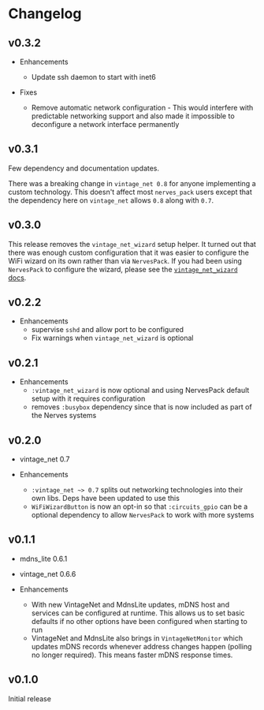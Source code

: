 # Changelog

## v0.3.2

* Enhancements
  * Update ssh daemon to start with inet6

* Fixes
  * Remove automatic network configuration - This would interfere with
  predictable networking support and also made it impossible to deconfigure
  a network interface permanently

## v0.3.1

Few dependency and documentation updates.

There was a breaking change in `vintage_net 0.8` for anyone implementing a
custom technology. This doesn't affect most `nerves_pack` users except that
the dependency here on `vintage_net` allows `0.8` along with `0.7`.

## v0.3.0

This release removes the `vintage_net_wizard` setup helper. It turned out that
there was enough custom configuration that it was easier to configure the WiFi
wizard on its own rather than via `NervesPack`. If you had been using
`NervesPack` to configure the wizard, please see the [`vintage_net_wizard`
docs](https://hexdocs.pm/vintage_net_wizard).

## v0.2.2

* Enhancements
  * supervise `sshd` and allow port to be configured
  * Fix warnings when `vintage_net_wizard` is optional

## v0.2.1

* Enhancements
  * `:vintage_net_wizard` is now optional and using NervesPack default setup
    with it requires configuration
  * removes `:busybox` dependency since that is now included as part of the
    Nerves systems

## v0.2.0

* vintage_net 0.7

* Enhancements
  * `:vintage_net ~> 0.7` splits out networking technologies into their own
    libs. Deps have been updated to use this
  * `WiFiWizardButton` is now an opt-in so that `:circuits_gpio` can be a
    optional dependency to allow `NervesPack` to work with more systems

## v0.1.1

* mdns_lite 0.6.1
* vintage_net 0.6.6

* Enhancements
  * With new VintageNet and MdnsLite updates, mDNS host and services can be
    configured at runtime. This allows us to set basic defaults if no other
    options have been configured when starting to run
  * VintageNet and MdnsLite also brings in `VintageNetMonitor` which updates
    mDNS records whenever address changes happen (polling no longer required).
    This means faster mDNS response times.

## v0.1.0

Initial release
